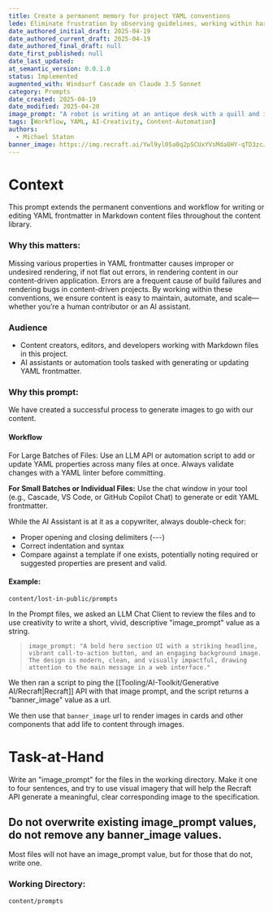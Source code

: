 ```yaml
---
title: Create a permanent memory for project YAML conventions
lede: Eliminate frustration by observing guidelines, working within hard rules and constraints, and learning to detect YAML irregularties that could cause bugs and failures
date_authored_initial_draft: 2025-04-19
date_authored_current_draft: 2025-04-19
date_authored_final_draft: null
date_first_published: null
date_last_updated: 
at_semantic_version: 0.0.1.0
status: Implemented
augmented_with: Windsurf Cascade on Claude 3.5 Sonnet
category: Prompts
date_created: 2025-04-19
date_modified: 2025-04-20
image_prompt: "A robot is writing at an antique desk with a quill and ink by candle light."
tags: [Workflow, YAML, AI-Creativity, Content-Automation]
authors:
  - Michael Staton
banner_image: https://img.recraft.ai/Ywl9yl05a0q2pSCUxYVsMda8HY-qTD3zcJdAzpYtk4E/rs:fit:1024:2048:0/raw:1/plain/abs://external/images/e28e99a8-1d34-4b53-a018-f3dc8f1c6a04
---
```

# Context

This prompt extends the permanent conventions and workflow for writing or editing YAML frontmatter in Markdown content files throughout the content library.

### Why this matters:
Missing various properties in YAML frontmatter causes improper or undesired rendering, if not flat out errors, in rendering content in our content-driven application. Errors are a frequent cause of build failures and rendering bugs in content-driven projects. By working within these conventions, we ensure content is easy to maintain, automate, and scale—whether you’re a human contributor or an AI assistant.

### Audience
- Content creators, editors, and developers working with Markdown files in this project.
- AI assistants or automation tools tasked with generating or updating YAML frontmatter.

### Why this prompt:
We have created a successful process to generate images to go with our content.  

#### Workflow
For Large Batches of Files:
Use an LLM API or automation script to add or update YAML properties across many files at once. Always validate changes with a YAML linter before committing.

**For Small Batches or Individual Files:**
Use the chat window in your tool (e.g., Cascade, VS Code, or GitHub Copilot Chat) to generate or edit YAML frontmatter. 

While the AI Assistant is at it as a copywriter, always double-check for:
- Proper opening and closing delimiters (---)
- Correct indentation and syntax
- Compare against a template if one exists, potentially noting required or suggested properties are present and valid.

#### Example:

`content/lost-in-public/prompts`

In the Prompt files, we asked an LLM Chat Client to review the files and to use creativity to write a short, vivid, descriptive "image_prompt" value as a string.  

> `image_prompt: "A bold hero section UI with a striking headline, vibrant call-to-action button, and an engaging background image. The design is modern, clean, and visually impactful, drawing attention to the main message in a web interface."`

We then ran a script to ping the [[Tooling/AI-Toolkit/Generative AI/Recraft|Recraft]] API with that image prompt, and the script returns a "banner_image" value as a url.  

We then use that `banner_image` url to render images in cards and other components that add life to content through images.  

# Task-at-Hand

Write an "image_prompt" for the files in the working directory.  Make it one to four sentences, and try to use visual imagery that will help the Recraft API generate a meaningful, clear corresponding image to the specification.  

## Do not overwrite existing image_prompt values, do not remove any banner_image values.  

Most files will not have an image_prompt value, but for those that do not, write one.   

### Working Directory:
`content/prompts`

